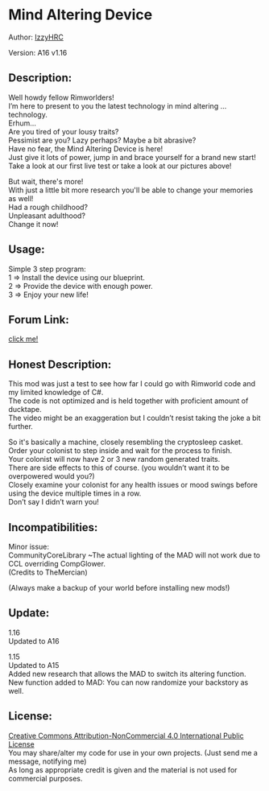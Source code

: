 # Mind Altering Device

Author: [IzzyHRC](https://www.youtube.com/user/IzzyHRCsVids)

Version: A16 v1.16

## Description:

Well howdy fellow Rimworlders!  
I’m here to present to you the latest technology in mind altering … technology.  
Erhum…  
Are you tired of your lousy traits?  
Pessimist are you? Lazy perhaps? Maybe a bit abrasive?  
Have no fear, the Mind Altering Device is here!  
Just give it lots of power, jump in and brace yourself for a brand new start!  
Take a look at our first live test or take a look at our pictures above!  

But wait, there's more!  
With just a little bit more research you'll be able to change your memories as well!  
Had a rough childhood?  
Unpleasant adulthood?  
Change it now!  

## Usage:

Simple 3 step program:  
1 => Install the device using our blueprint.  
2 => Provide the device with enough power.  
3 => Enjoy your new life!  

## Forum Link:

[click me!](https://ludeon.com/forums/index.php?topic=16743.0)


## Honest Description:

This mod was just a test to see how far I could go with Rimworld code and my limited knowledge of C#.  
The code is not optimized and is held together with proficient amount of ducktape.  
The video might be an exaggeration but I couldn’t resist taking the joke a bit further.  

So it's basically a machine, closely resembling the cryptosleep casket.  
Order your colonist to step inside and wait for the process to finish.  
Your colonist will now have 2 or 3 new random generated traits.  
There are side effects to this of course. (you wouldn’t want it to be overpowered would you?)  
Closely examine your colonist for any health issues or mood swings before using the device multiple times in a row.  
Don’t say I didn’t warn you!  

## Incompatibilities:  
Minor issue:  
CommunityCoreLibrary ~The actual lighting of the MAD will not work due to CCL overriding CompGlower.  
(Credits to TheMercian)  

(Always make a backup of your world before installing new mods!)  

## Update:

1.16  
Updated to A16  

1.15  
Updated to A15  
Added new research that allows the MAD to switch its altering function.  
New function added to MAD: You can now randomize your backstory as well.  

## License:

[Creative Commons Attribution-NonCommercial 4.0 International Public License](https://creativecommons.org/licenses/by-nc/4.0/)  
You may share/alter my code for use in your own projects. (Just send me a message, notifying me)  
As long as appropriate credit is given and the material is not used for commercial purposes.  